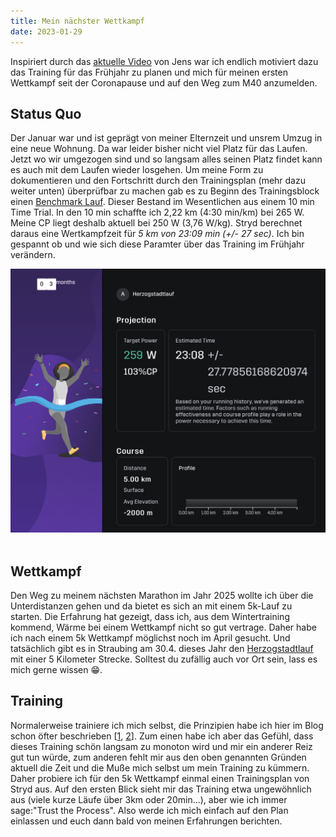 ```yaml
---
title: Mein nächster Wettkampf
date: 2023-01-29
---
```


Inspiriert durch das [aktuelle Video](https://youtube.com/watch?v=AZqXinfF8lY&si=EnSIkaIECMiOmarE) von Jens war ich endlich motiviert dazu das Training für das Frühjahr zu planen und mich für meinen ersten Wettkampf seit der Coronapause und auf den Weg zum M40 anzumelden.

## Status Quo

Der Januar war und ist geprägt von meiner Elternzeit und unsrem Umzug in eine neue Wohnung. Da war leider bisher nicht viel Platz für das Laufen. Jetzt wo wir umgezogen sind und so langsam alles seinen Platz findet kann es auch mit dem Laufen wieder losgehen.
Um meine Form zu dokumentieren und den Fortschritt durch den Trainingsplan (mehr dazu weiter unten) überprüfbar zu machen gab es zu Beginn des Trainingsblock einen [Benchmark Lauf](https://www.strava.com/activities/8448199413). Dieser Bestand im Wesentlichen aus einem 10 min Time Trial. In den 10 min schaffte ich 2,22 km (4:30 min/km) bei 265 W. Meine CP liegt deshalb aktuell bei 250 W (3,76 W/kg). Stryd berechnet daraus eine Wertkampfzeit für _5 km von 23:09 min (+/- 27 sec)_. Ich bin gespannt ob und wie sich diese Paramter über das Training im Frühjahr verändern.<br />

[<img src="/assets/images/2023/Herzogstadtlauf_Prognose_Jan.png" class=w-4/5 hover:w-full align=center/>](/assets/images/2023/Herzogstadtlauf_Prognose_Jan.png)<br /><br />

## Wettkampf

Den Weg zu meinem nächsten Marathon im Jahr 2025 wollte ich über die Unterdistanzen gehen und da bietet es sich an mit einem 5k-Lauf zu starten. Die Erfahrung hat gezeigt, dass ich, aus dem Wintertraining kommend, Wärme bei einem Wettkampf nicht so gut vertrage. Daher habe ich nach einem 5k Wettkampf möglichst noch im April gesucht. Und tatsächlich gibt es in Straubing am 30.4. dieses Jahr den [Herzogstadtlauf](https://www.herzogstadtlauf.de) mit einer 5 Kilometer Strecke. Solltest du zufällig auch vor Ort sein, lass es mich gerne wissen 😁.

## Training

Normalerweise trainiere ich mich selbst, die Prinzipien habe ich hier im Blog schon öfter beschrieben [[1](https://raincastle.blog/posts/2019-03-03-road-to-regensburg/), [2](https://raincastle.blog/posts/2020-02-05-laengere-mikrozyklen-introducing-nanozyklen/)]. Zum einen habe ich aber das Gefühl, dass dieses Training schön langsam zu monoton wird und mir ein anderer Reiz gut tun würde, zum anderen fehlt mir aus den oben genannten Gründen aktuell die Zeit und die Muße mich selbst um mein Training zu kümmern. Daher probiere ich für den 5k Wettkampf einmal einen Trainingsplan von Stryd aus. Auf den ersten Blick sieht mir das Training etwa ungewöhnlich aus (viele kurze Läufe über 3km oder 20min...), aber wie ich immer sage:"Trust the Process". Also werde ich mich einfach auf den Plan einlassen und euch dann bald von meinen Erfahrungen berichten.
<br><br>
